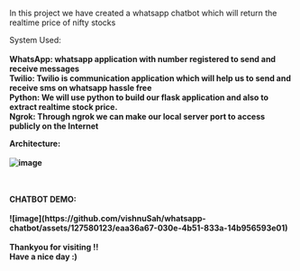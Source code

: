 In this project we have created a whatsapp chatbot which will return the realtime price of nifty stocks <br>

System Used: <br><br>
<b>WhatsApp:<b> whatsapp application with number registered to send and receive messages <br>
<b>Twilio:<b> Twilio is communication application which will help us to send and receive sms on whatsapp hassle free <br>
<b>Python:<b> We will use python to build our flask application and also to extract realtime stock price.<br>
<b>Ngrok:<b> Through ngrok we can make our local server port to access publicly on the Internet <br>

<b>Architecture:<b> <br> <br>
![image](https://github.com/vishnuSah/whatsapp-chatbot/assets/127580123/867b5759-bbf8-4241-9417-7a3c3eb21f46)

<br>
<br>
<b>CHATBOT DEMO:<b> <br><br>
![image](https://github.com/vishnuSah/whatsapp-chatbot/assets/127580123/eaa36a67-030e-4b51-833a-14b956593e01)


<br>
<br>
Thankyou for visiting !! <br>
Have a nice day :)
